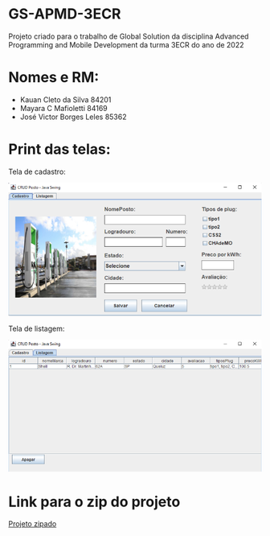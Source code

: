 # GS-APMD-3ECR
Projeto criado para o trabalho de Global Solution da disciplina Advanced Programming and Mobile Development da turma 3ECR do ano de 2022

# Nomes e RM:

- Kauan Cleto da Silva 84201
- Mayara C Mafioletti 84169
- José Victor Borges Leles 85362

# Print das telas:
Tela de cadastro:

![Tela Cadastro](https://github.com/jose-leles/GS-APMD-3ECR/blob/main/arquivos/print1.png)

Tela de listagem:

![Tela Cadastro](https://github.com/jose-leles/GS-APMD-3ECR/blob/main/arquivos/print2.png)

# Link para o zip do projeto

[Projeto zipado](https://github.com/jose-leles/GS-APMD-3ECR/blob/main/arquivos/GS-APMD-3ECR_JOSE_KAUAN_MAYARA.zip)
